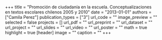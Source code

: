+++
title = "Promoción de ciudadanía en la escuela. Conceptualizaciones en textos escolares chilenos 2005 y 2010"
date = "2013-01-01"
authors = ["Camila Perez"]
publication_types = ["3"]
url_code = ""
image_preview = ""
selected = false
projects = []
url_pdf = ""
url_preprint = ""
url_dataset = ""
url_project = ""
url_slides = ""
url_video = ""
url_poster = ""
math = true
highlight = true
[header]
image = ""
caption = ""
+++
